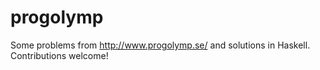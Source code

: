 # progolymp
Some problems from http://www.progolymp.se/ and solutions in Haskell.
Contributions welcome!
